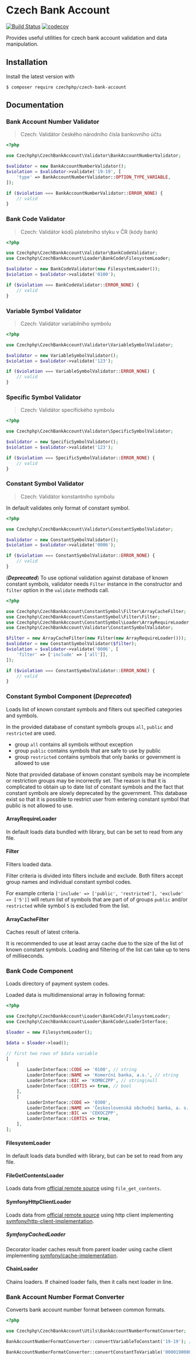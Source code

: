 # Czech Bank Account

[![Build Status](https://travis-ci.com/czechphp/czech-bank-account.svg?branch=master)](https://travis-ci.com/czechphp/czech-bank-account)
[![codecov](https://codecov.io/gh/czechphp/czech-bank-account/branch/master/graph/badge.svg)](https://codecov.io/gh/czechphp/czech-bank-account)

Provides useful utilities for czech bank account validation and data manipulation.

## Installation

Install the latest version with

```
$ composer require czechphp/czech-bank-account
```

## Documentation

### Bank Account Number Validator

> Czech: Validátor českého národního čísla bankovního účtu

```php
<?php

use Czechphp\CzechBankAccount\Validator\BankAccountNumberValidator;

$validator = new BankAccountNumberValidator();
$violation = $validator->validate('19-19', [
    'type' => BankAccountNumberValidator::OPTION_TYPE_VARIABLE,
]);

if ($violation === BankAccountNumberValidator::ERROR_NONE) {
    // valid
}
```

### Bank Code Validator

> Czech: Validátor kódů platebního styku v ČR (kódy bank)

```php
<?php

use Czechphp\CzechBankAccount\Validator\BankCodeValidator;
use Czechphp\CzechBankAccount\Loader\BankCode\FilesystemLoader;

$validator = new BankCodeValidator(new FilesystemLoader());
$violation = $validator->validate('0100');

if ($violation === BankCodeValidator::ERROR_NONE) {
    // valid
}
```

### Variable Symbol Validator

> Czech: Validátor variabilního symbolu

```php
<?php

use Czechphp\CzechBankAccount\Validator\VariableSymbolValidator;

$validator = new VariableSymbolValidator();
$violation = $validator->validate('123');

if ($violation === VariableSymbolValidator::ERROR_NONE) {
    // valid
}
```

### Specific Symbol Validator

> Czech: Validátor specifického symbolu

```php
<?php

use Czechphp\CzechBankAccount\Validator\SpecificSymbolValidator;

$validator = new SpecificSymbolValidator();
$violation = $validator->validate('123');

if ($violation === SpecificSymbolValidator::ERROR_NONE) {
    // valid
}
```

### Constant Symbol Validator

> Czech: Validátor konstantního symbolu

In default validates only format of constant symbol.

```php
<?php

use Czechphp\CzechBankAccount\Validator\ConstantSymbolValidator;

$validator = new ConstantSymbolValidator();
$violation = $validator->validate('0006');

if ($violation === ConstantSymbolValidator::ERROR_NONE) {
    // valid
}
```

(_**Deprecated**_) To use optional validation against database of known constant symbols, 
validator needs `Filter` instance in the constructor and `filter` option in the `validate` methods call.

```php
<?php

use Czechphp\CzechBankAccount\ConstantSymbol\Filter\ArrayCacheFilter;
use Czechphp\CzechBankAccount\ConstantSymbol\Filter\Filter;
use Czechphp\CzechBankAccount\ConstantSymbol\Loader\ArrayRequireLoader;
use Czechphp\CzechBankAccount\Validator\ConstantSymbolValidator;

$filter = new ArrayCacheFilter(new Filter(new ArrayRequireLoader()));
$validator = new ConstantSymbolValidator($filter);
$violation = $validator->validate('0006', [
    'filter' => ['include' => ['all']],
]);

if ($violation === ConstantSymbolValidator::ERROR_NONE) {
    // valid
}
```

### Constant Symbol Component (_Deprecated_)

Loads list of known constant symbols and filters out specified categories and symbols.

In the provided database of constant symbols groups `all`, `public` and `restricted` are used.

* group `all` contains all symbols without exception
* group `public` contains symbols that are safe to use by public
* group `restricted` contains symbols that only banks or government is allowed to use

Note that provided database of known constant symbols may be incomplete or restriction groups may be incorrectly set.
The reason is that it is complicated to obtain up to date list of constant symbols and the fact that constant symbols are slowly deprecated by the government.
This database exist so that it is possible to restrict user from entering constant symbol that public is not allowed to use. 

#### ArrayRequireLoader

In default loads data bundled with library, but can be set to read from any file.

#### Filter

Filters loaded data.

Filter criteria is divided into filters include and exclude.
Both filters accept group names and individual constant symbol codes.

For example criteria `['include' => ['public', 'restricted'], 'exclude' => ['5']]` will return list of symbols that are part of of groups `public` and/or `restricted` while symbol `5` is excluded from the list.

#### ArrayCacheFilter

Caches result of latest criteria.

It is recommended to use at least array cache due to the size of the list of known constant symbols. Loading and filtering of the list can take up to tens of milliseconds.

### Bank Code Component

Loads directory of payment system codes.

Loaded data is multidimensional array in following format:

```php
<?php

use Czechphp\CzechBankAccount\Loader\BankCode\FilesystemLoader;
use Czechphp\CzechBankAccount\Loader\BankCode\LoaderInterface;

$loader = new FilesystemLoader();

$data = $loader->load();

// first two rows of $data variable
[
    [
        LoaderInterface::CODE => '0100', // string
        LoaderInterface::NAME => 'Komerční banka, a.s.', // string
        LoaderInterface::BIC => 'KOMBCZPP', // string|null
        LoaderInterface::CERTIS => true, // bool
    ],
    [
        LoaderInterface::CODE => '0300',
        LoaderInterface::NAME => 'Československá obchodní banka, a. s.',
        LoaderInterface::BIC => 'CEKOCZPP',
        LoaderInterface::CERTIS => true,
    ],
];

```

#### FilesystemLoader

In default loads data bundled with library, but can be set to read from any file.

#### FileGetContentsLoader

Loads data from [official remote source](https://www.cnb.cz/en/payments/accounts-bank-codes/) using `file_get_contents`.

#### SymfonyHttpClientLoader

Loads data from [official remote source](https://www.cnb.cz/en/payments/accounts-bank-codes/) using http client implementing [symfony/http-client-implementation](https://packagist.org/providers/symfony/http-client-implementation).

##### SymfonyCachedLoader

Decorator loader caches result from parent loader using cache client implementing [symfony/cache-implementation](https://packagist.org/providers/symfony/cache-implementation).

#### ChainLoader

Chains loaders. If chained loader fails, then it calls next loader in line.

### Bank Account Number Format Converter

Converts bank account number format between common formats.

```php
<?php

use Czechphp\CzechBankAccount\Utils\BankAccountNumberFormatConverter;

BankAccountNumberFormatConverter::convertVariableToConstant('19-19'); // returns "0000190000000019"

BankAccountNumberFormatConverter::convertConstantToVariable('0000190000000019'); // returns "19-19"
```
